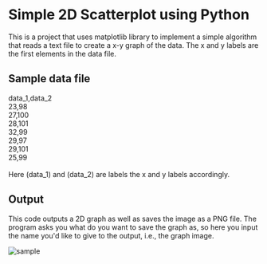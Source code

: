 
# Simple 2D Scatterplot using Python


This is a  project that uses matplotlib library to implement a simple algorithm that reads a text file 
to create a x-y graph of the data. The x and y labels are the first elements in the data file. 

## Sample data file

data_1,data_2 <br />
23,98 <br />
27,100 <br />
28,101 <br />
32,99 <br />
29,97 <br />
29,101 <br />
25,99 <br /> 
<br />
Here (data_1) and (data_2) are labels the x and y labels accordingly. 

## Output
This code outputs a 2D graph as well as saves the image as a PNG file. The program asks you what do you want to save the 
graph as, so here you input the name you'd like to give to the output, i.e., the graph image. <br />

![sample](https://user-images.githubusercontent.com/67591327/189493267-7d1d0ab5-5205-4613-9056-b9b1e714486e.png)
